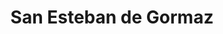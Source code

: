 ---
title: San Esteban de Gormaz
url: /san-esteban-de-gormaz/
latitude: 41.574
longitude: -3.205
---